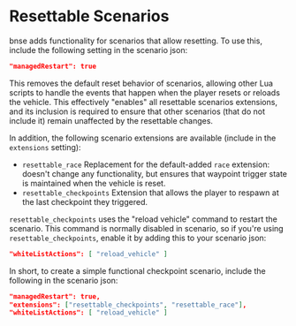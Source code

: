 # Resettable Scenarios

bnse adds functionality for scenarios that allow resetting. To use this, include the following setting in the scenario json:

```json
"managedRestart": true
```

This removes the default reset behavior of scenarios, allowing other Lua scripts to handle the events that happen when the player resets or reloads the vehicle. This effectively "enables" all resettable scenarios extensions, and its inclusion is required to ensure that other scenarios (that do not include it) remain unaffected by the resettable changes.

In addition, the following scenario extensions are available (include in the `extensions` setting):

* `resettable_race` Replacement for the default-added `race` extension: doesn't change any functionality, but ensures that waypoint trigger state is maintained when the vehicle is reset.
* `resettable_checkpoints` Extension that allows the player to respawn at the last checkpoint they triggered.

`resettable_checkpoints` uses the "reload vehicle" command to restart the scenario. This command is normally disabled in scenario, so if you're using `resettable_checkpoints`, enable it by adding this to your scenario json:

```json
"whiteListActions": [ "reload_vehicle" ]
```

In short, to create a simple functional checkpoint scenario, include the following in the scenario json:

```json
"managedRestart": true,
"extensions": ["resettable_checkpoints", "resettable_race"],
"whiteListActions": [ "reload_vehicle" ]
```
